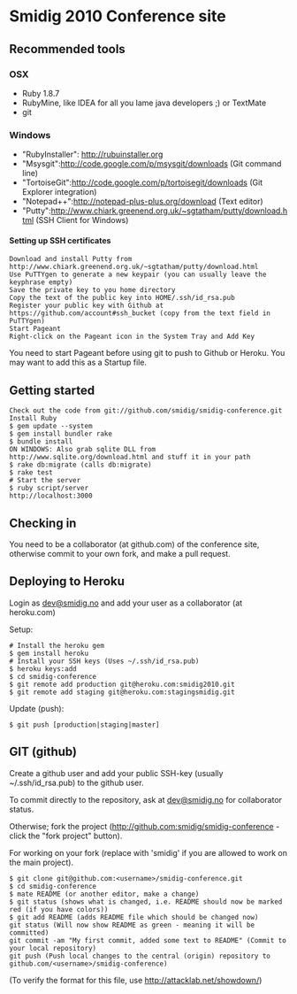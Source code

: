 # Smidig 2010 Conference site

## Recommended tools

### OSX

* Ruby 1.8.7
* RubyMine, like IDEA for all you lame java developers ;) or TextMate
* git

### Windows

* "RubyInstaller": http://rubuinstaller.org	
* "Msysgit":http://code.google.com/p/msysgit/downloads (Git command line)
* "TortoiseGit":http://code.google.com/p/tortoisegit/downloads (Git Explorer integration)
* "Notepad++":http://notepad-plus-plus.org/download (Text editor)
* "Putty":http://www.chiark.greenend.org.uk/~sgtatham/putty/download.html (SSH Client for Windows)

#### Setting up SSH certificates

    Download and install Putty from http://www.chiark.greenend.org.uk/~sgtatham/putty/download.html
    Use PuTTYgen to generate a new keypair (you can usually leave the keyphrase empty)
    Save the private key to you home directory
    Copy the text of the public key into HOME/.ssh/id_rsa.pub
    Register your public key with Github at https://github.com/account#ssh_bucket (copy from the text field in PuTTYgen)
    Start Pageant
    Right-click on the Pageant icon in the System Tray and Add Key

You need to start Pageant before using git to push to Github or Heroku. You may want to add this as a Startup file.


## Getting started

    Check out the code from git://github.com/smidig/smidig-conference.git
    Install Ruby
    $ gem update --system
    $ gem install bundler rake
    $ bundle install
    ON WINDOWS: Also grab sqlite DLL from http://www.sqlite.org/download.html and stuff it in your path
    $ rake db:migrate (calls db:migrate)
    $ rake test
    # Start the server
    $ ruby script/server
    http://localhost:3000

## Checking in

You need to be a collaborator (at github.com) of the conference site, otherwise commit to your own fork, and make a pull request.

## Deploying to Heroku

Login as dev@smidig.no and add your user as a collaborator (at heroku.com)

Setup:

    # Install the heroku gem
    $ gem install heroku
    # Install your SSH keys (Uses ~/.ssh/id_rsa.pub)
    $ heroku keys:add
    $ cd smidig-conference
    $ git remote add production git@heroku.com:smidig2010.git
    $ git remote add staging git@heroku.com:stagingsmidig.git

Update (push):

    $ git push [production|staging|master]

## GIT (github)

Create a github user and add your public SSH-key (usually ~/.ssh/id_rsa.pub) to the github user.

To commit directly to the repository, ask at dev@smidig.no for collaborator status.

Otherwise; fork the project (http://github.com:smidig/smidig-conference - click the "fork project" button).

For working on your fork (replace <username> with 'smidig' if you are allowed to work on the main project).

    $ git clone git@github.com:<username>/smidig-conference.git
    $ cd smidig-conference
    $ mate README (or another editor, make a change)
    $ git status (shows what is changed, i.e. README should now be marked red (if you have colors))
    $ git add README (adds README file which should be changed now)
    git status (Will now show README as green - meaning it will be committed)
    git commit -am "My first commit, added some text to README" (Commit to your local repository)
    git push (Push local changes to the central (origin) repository to github.com/<username>/smidig-conference)


(To verify the format for this file, use http://attacklab.net/showdown/)
